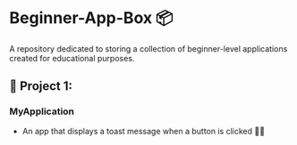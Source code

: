 # Beginner-App-Box 📦
A repository dedicated to storing a collection of beginner-level applications created for educational purposes.

## 🍎 Project 1:
### MyApplication

- An app that displays a toast message when a button is clicked 🍞🔘

